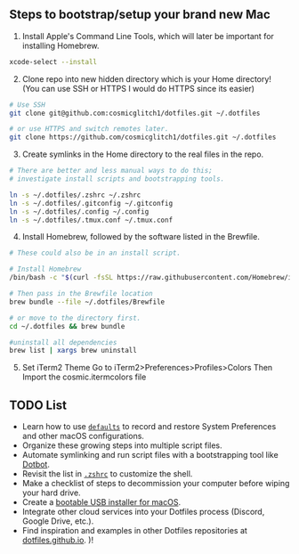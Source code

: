## Steps to bootstrap/setup your brand new Mac

1. Install Apple's Command Line Tools, which will later be important for installing Homebrew.

```zsh
xcode-select --install
```


2. Clone repo into new hidden directory which is your Home directory! (You can use SSH or HTTPS I would do HTTPS since its easier)

```zsh
# Use SSH
git clone git@github.com:cosmicglitch1/dotfiles.git ~/.dotfiles

# or use HTTPS and switch remotes later.
git clone https://github.com/cosmicglitch1/dotfiles.git ~/.dotfiles
```


3. Create symlinks in the Home directory to the real files in the repo.

```zsh
# There are better and less manual ways to do this;
# investigate install scripts and bootstrapping tools.

ln -s ~/.dotfiles/.zshrc ~/.zshrc
ln -s ~/.dotfiles/.gitconfig ~/.gitconfig
ln -s ~/.dotfiles/.config ~/.config
ln -s ~/.dotfiles/.tmux.conf ~/.tmux.conf
```


4. Install Homebrew, followed by the software listed in the Brewfile.

```zsh
# These could also be in an install script.

# Install Homebrew
/bin/bash -c "$(curl -fsSL https://raw.githubusercontent.com/Homebrew/install/HEAD/install.sh)"

# Then pass in the Brewfile location
brew bundle --file ~/.dotfiles/Brewfile

# or move to the directory first.
cd ~/.dotfiles && brew bundle

#uninstall all dependencies
brew list | xargs brew uninstall
```

5. Set iTerm2 Theme
Go to iTerm2>Preferences>Profiles>Colors Then Import the cosmic.itermcolors file

## TODO List

- Learn how to use [`defaults`](https://macos-defaults.com/#%F0%9F%99%8B-what-s-a-defaults-command) to record and restore System Preferences and other macOS configurations.
- Organize these growing steps into multiple script files.
- Automate symlinking and run script files with a bootstrapping tool like [Dotbot](https://github.com/anishathalye/dotbot).
- Revisit the list in [`.zshrc`](.zshrc) to customize the shell.
- Make a checklist of steps to decommission your computer before wiping your hard drive.
- Create a [bootable USB installer for macOS](https://support.apple.com/en-us/HT201372).
- Integrate other cloud services into your Dotfiles process (Discord, Google Drive, etc.).
- Find inspiration and examples in other Dotfiles repositories at [dotfiles.github.io](https://dotfiles.github.io/).
)!